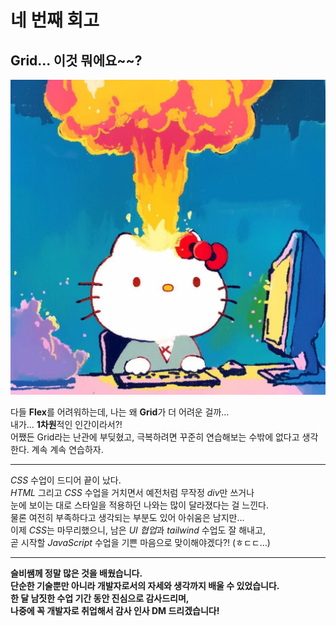 # 네 번째 회고

## Grid... 이것 뭐에요~~?

![키티 머리 폭발](./images/kitty.jpg)

다들 **Flex**를 어려워하는데, 나는 왜 **Grid**가 더 어려운 걸까…  
내가... **1차원**적인 인간이라서?!  
어쨌든 Grid라는 난관에 부딪혔고, 극복하려면 꾸준히 연습해보는 수밖에 없다고 생각한다.
계속 계속 연습하자.

---

_CSS_ 수업이 드디어 끝이 났다.  
_HTML_ 그리고 _CSS_ 수업을 거치면서 예전처럼 무작정 *div*만 쓰거나  
눈에 보이는 대로 스타일을 적용하던 나와는 많이 달라졌다는 걸 느낀다.  
물론 여전히 부족하다고 생각되는 부분도 있어 아쉬움은 남지만…  
이제 *CSS*는 마무리했으니, 남은 *UI 협업*과 _tailwind_ 수업도 잘 해내고,  
곧 시작할 _JavaScript_ 수업을 기쁜 마음으로 맞이해야겠다?! (ㅎㄷㄷ…)

---

**슬비쌤께 정말 많은 것을 배웠습니다.  
단순한 기술뿐만 아니라 개발자로서의 자세와 생각까지 배울 수 있었습니다.  
한 달 남짓한 수업 기간 동안 진심으로 감사드리며,  
나중에 꼭 개발자로 취업해서 감사 인사 DM 드리겠습니다!**
